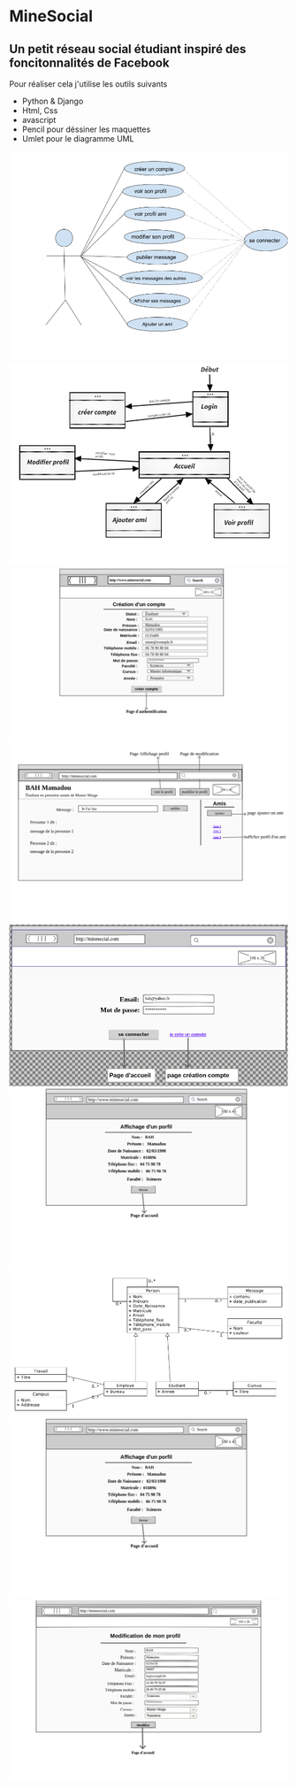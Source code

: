 # MineSocial
Un petit réseau social étudiant inspiré des foncitonnalités de Facebook
---
Pour réaliser cela j'utilise les outils suivants
* Python & Django
* Html, Css
* avascript
* Pencil pour déssiner les maquettes
* Umlet pour le diagramme UML
<img weight="15%" height="15%" src="https://github.com/mlaminebah/MineSocial/blob/main/internaute.png"/>
<img weight="15%" height="15%" src="https://github.com/mlaminebah/MineSocial/blob/main/minesocial.png"/>
<img weight="15%" height="15%" src="https://github.com/mlaminebah/MineSocial/blob/main/creationC.png"/>
<img weight="15%" height="15%" src="https://github.com/mlaminebah/MineSocial/blob/main/accueil.png"/>
<img weight="15%" height="15%" src="https://github.com/mlaminebah/MineSocial/blob/main/authentificationecran.png"/>
<img weight="15%" height="15%" src="https://github.com/mlaminebah/MineSocial/blob/main/affichage.png"/>
<img weight="15%" height="15%" src="https://github.com/mlaminebah/MineSocial/blob/main/diagramme.png"/>
<img weight="15%" height="15%" src="https://github.com/mlaminebah/MineSocial/blob/main/affichage.png"/>
<img weight="15%" height="15%" src="https://github.com/mlaminebah/MineSocial/blob/main/modif.png"/>
